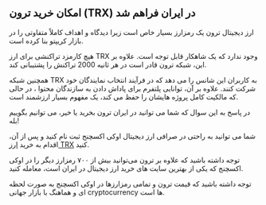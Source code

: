 

## امکان خرید ترون (TRX) در ایران فراهم شد

ارز دیجیتال ترون یک رمزارز بسیار خاص است زیرا دیدگاه و اهداف کاملاً متفاوتی را در بازار کریپتو بنا کرده است.

هیچ کارمزد تراکنشی برای ارز TRX وجود ندارد که یک شاهکار قابل توجه است. علاوه بر این، شبکه ترون قادر است در هر ثانیه 2000 تراکنش را پشتیبانی کند.

همچنین شبکه TRX به کاربران این شانس را می دهد که در فرآیند انتخاب نمایندگان خود شرکت کنند. علاوه بر آن، توانایی پلتفرم برای پاداش دادن به سازندگان محتوا ، در حالی که مالکیت کامل پروژه هایشان را حفظ می کند، یک مفهوم بسیار ارزشمند است.

  

در پاسخ به این سوال که شما می توانید در ایران ترون بخرید یا خیر، می توانیم بگوییم بله!

شما می توانید به راحتی در صرافی ارز دیجیتال اوکی اکسچنج ثبت نام کنید و پس از آن، اقدام به خرید [ارز TRX](https://ok-ex.io/buy-and-sell/TRX/) کنید.

توجه داشته باشید که علاوه بر ترون می‌توانید بیش از ۷۰۰ رمزارز دیگر را در اوکی اکسچنج که یکی از بهترین سایت های خرید ارز دیجیتال در ایران است، معامله کنید.

توجه داشته باشید که قیمت ترون و تمامی رمزارزها در اوکی اکسچنج به صورت لحظه ای و هماهنگ با بازار جهانی cryptocurrency ها است.
